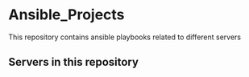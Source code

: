 # Ansible_Projects
This repository contains ansible playbooks related to different servers


## Servers in this repository
